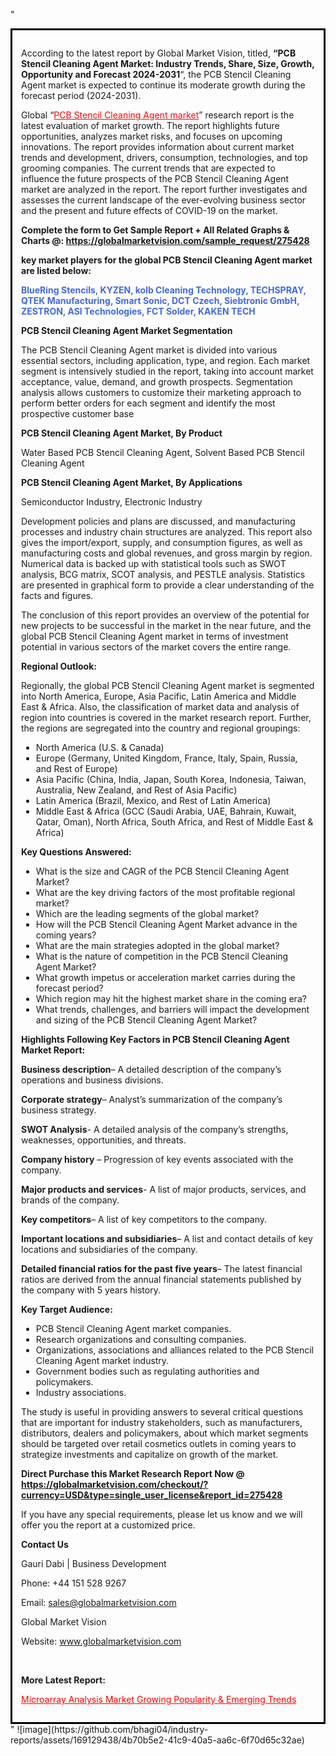 "<div style='border: 3px solid black; padding: 1em;'>

According to the latest report by Global Market Vision, titled, <strong>“PCB Stencil Cleaning Agent Market: Industry Trends, Share, Size, Growth, Opportunity and Forecast 2024-2031</strong>“, the PCB Stencil Cleaning Agent market is expected to continue its moderate growth during the forecast period (2024-2031).

Global “<a style='color: #ff0000;' href='https://globalmarketvision.com/reports/global-pcb-stencil-cleaning-agent-market/275428'>PCB Stencil Cleaning Agent market</a>” research report is the latest evaluation of market growth. The report highlights future opportunities, analyzes market risks, and focuses on upcoming innovations. The report provides information about current market trends and development, drivers, consumption, technologies, and top grooming companies. The current trends that are expected to influence the future prospects of the PCB Stencil Cleaning Agent market are analyzed in the report. The report further investigates and assesses the current landscape of the ever-evolving business sector and the present and future effects of COVID-19 on the market.

<strong>Complete the form to Get Sample Report + All Related Graphs &amp; Charts @: <a style='color: #ff0000;' href='https://globalmarketvision.com/sample_request/275428?utm_source=linkedinPulse&utm_medium=SN&utm_campaign=SN'><strong>https://globalmarketvision.com/sample_request/275428</strong></a></strong>

<strong>key market players for the global PCB Stencil Cleaning Agent market are listed below:</strong>

<strong style='color: #4169e1;'>BlueRing Stencils, KYZEN, kolb Cleaning Technology, TECHSPRAY, QTEK Manufacturing, Smart Sonic, DCT Czech, Siebtronic GmbH, ZESTRON, ASI Technologies, FCT Solder, KAKEN TECH</strong>

<strong>PCB Stencil Cleaning Agent Market Segmentation</strong>

The PCB Stencil Cleaning Agent market is divided into various essential sectors, including application, type, and region. Each market segment is intensively studied in the report, taking into account market acceptance, value, demand, and growth prospects. Segmentation analysis allows customers to customize their marketing approach to perform better orders for each segment and identify the most prospective customer base

<strong>PCB Stencil Cleaning Agent Market, By Product</strong>

Water Based PCB Stencil Cleaning Agent, Solvent Based PCB Stencil Cleaning Agent

<strong>PCB Stencil Cleaning Agent Market, By Applications</strong>

Semiconductor Industry, Electronic Industry

Development policies and plans are discussed, and manufacturing processes and industry chain structures are analyzed. This report also gives the import/export, supply, and consumption figures, as well as manufacturing costs and global revenues, and gross margin by region. Numerical data is backed up with statistical tools such as SWOT analysis, BCG matrix, SCOT analysis, and PESTLE analysis. Statistics are presented in graphical form to provide a clear understanding of the facts and figures.

The conclusion of this report provides an overview of the potential for new projects to be successful in the market in the near future, and the global PCB Stencil Cleaning Agent market in terms of investment potential in various sectors of the market covers the entire range.

<strong>Regional Outlook:</strong>

Regionally, the global PCB Stencil Cleaning Agent market is segmented into North America, Europe, Asia Pacific, Latin America and Middle East &amp; Africa. Also, the classification of market data and analysis of region into countries is covered in the market research report. Further, the regions are segregated into the country and regional groupings:
<ul>
  <li>North America (U.S. &amp; Canada)</li>
  <li>Europe (Germany, United Kingdom, France, Italy, Spain, Russia, and Rest of Europe)</li>
  <li>Asia Pacific (China, India, Japan, South Korea, Indonesia, Taiwan, Australia, New Zealand, and Rest of Asia Pacific)</li>
  <li>Latin America (Brazil, Mexico, and Rest of Latin America)</li>
  <li>Middle East &amp; Africa (GCC (Saudi Arabia, UAE, Bahrain, Kuwait, Qatar, Oman), North Africa, South Africa, and Rest of Middle East &amp; Africa)</li>
</ul>
<strong>Key Questions Answered:</strong>
<ul>
  <li>What is the size and CAGR of the PCB Stencil Cleaning Agent Market?</li>
  <li>What are the key driving factors of the most profitable regional market?</li>
  <li>Which are the leading segments of the global market?</li>
  <li>How will the PCB Stencil Cleaning Agent Market advance in the coming years?</li>
  <li>What are the main strategies adopted in the global market?</li>
  <li>What is the nature of competition in the PCB Stencil Cleaning Agent Market?</li>
  <li>What growth impetus or acceleration market carries during the forecast period?</li>
  <li>Which region may hit the highest market share in the coming era?</li>
  <li>What trends, challenges, and barriers will impact the development and sizing of the PCB Stencil Cleaning Agent Market?</li>
</ul>
<strong>Highlights Following Key Factors in PCB Stencil Cleaning Agent Market Report:</strong>

<strong>Business description</strong>– A detailed description of the company’s operations and business divisions.

<strong>Corporate strategy</strong>– Analyst’s summarization of the company’s business strategy.

<strong>SWOT Analysis</strong>- A detailed analysis of the company’s strengths, weaknesses, opportunities, and threats.

<strong>Company history</strong> – Progression of key events associated with the company.

<strong>Major products and services</strong>- A list of major products, services, and brands of the company.

<strong>Key competitors</strong>– A list of key competitors to the company.

<strong>Important locations and subsidiaries</strong>– A list and contact details of key locations and subsidiaries of the company.

<strong>Detailed financial ratios for the past five years</strong>– The latest financial ratios are derived from the annual financial statements published by the company with 5 years history.

<strong>Key Target Audience:</strong>
<ul>
  <li>PCB Stencil Cleaning Agent market companies.</li>
  <li>Research organizations and consulting companies.</li>
  <li>Organizations, associations and alliances related to the PCB Stencil Cleaning Agent market industry.</li>
  <li>Government bodies such as regulating authorities and policymakers.</li>
  <li>Industry associations.</li>
</ul>
The study is useful in providing answers to several critical questions that are important for industry stakeholders, such as manufacturers, distributors, dealers and policymakers, about which market segments should be targeted over retail cosmetics outlets in coming years to strategize investments and capitalize on growth of the market.

<strong>Direct Purchase this Market Research Report Now @ </strong><strong><a style='color: #ff0000;' href='https://globalmarketvision.com/checkout/?currency=USD&type=single_user_license&report_id=275428?utm_source=linkedinPulse&utm_medium=SN&utm_campaign=SN'><strong>https://globalmarketvision.com/checkout/?currency=USD&type=single_user_license&report_id=275428</strong></a></strong>

If you have any special requirements, please let us know and we will offer you the report at a customized price.
<p id='ember58' class='ember-view reader-content-blocks__paragraph'><strong>Contact Us</strong></p>
<p id='ember59' class='ember-view reader-content-blocks__paragraph'>Gauri Dabi | Business Development</p>
<p id='ember60' class='ember-view reader-content-blocks__paragraph'>Phone: +44 151 528 9267</p>
Email: <a href='mailto:sales@globalmarketvision.com'>sales@globalmarketvision.com</a>

Global Market Vision

Website: <a href='http://www.globalmarketvision.com'>www.globalmarketvision.com</a>

&nbsp;

<strong>More Latest Report:</strong>

<a style='color: #ff0000;' href='https://medium.com/@nikitadhamdhere4/microarray-analysis-market-growing-popularity-emerging-trends-ccb83e732eb1'>Microarray Analysis Market Growing Popularity & Emerging Trends</a>

</div>"
![image](https://github.com/bhagi04/industry-reports/assets/169129438/4b70b5e2-41c9-40a5-aa6c-6f70d65c32ae)
